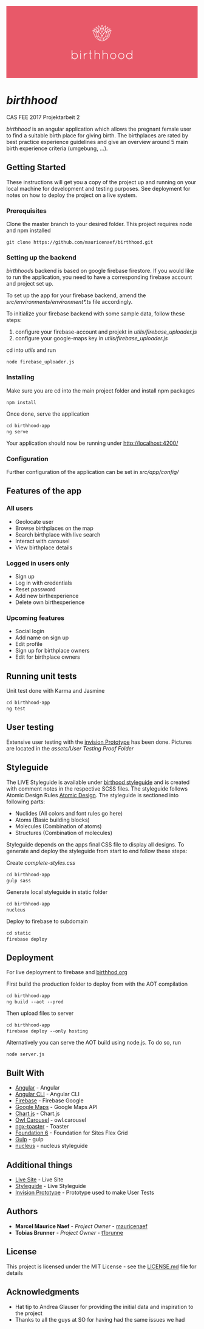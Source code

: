 ![birthhood_components](/assets/read-me-header.png)
# *birthhood*

CAS FEE 2017 Projektarbeit 2

*birthhood* is an angular application which allows the pregnant female user to find a suitable birth place for giving birth. The birthplaces are rated by best practice experience guidelines and give an overview around 5 main birth experience criteria (umgebung, …).
 

## Getting Started

These instructions will get you a copy of the project up and running on your local machine for development and testing purposes. See deployment for notes on how to deploy the project on a live system.

### Prerequisites

Clone the master branch to your desired folder. This project requires node and npm installed
```
git clone https://github.com/mauricenaef/birthhood.git
```
### Setting up the backend

*birthhood*s backend is based on google firebase firestore. If you would like to run the application, you need to have a corresponding firebase account and project set up.

To set up the app for your firebase backend, amend the _src/environments/environment*.ts_ file accordingly.

To initialize your firebase backend with some sample data, follow these steps:
1. configure your firebase-account and projekt in *utils/firebase_uploader.js*
2. configure your google-maps key in *utils/firebase_uploader.js*

cd into *utils* and run
```
node firebase_uploader.js
```

### Installing

Make sure you are cd into the main project folder and install npm packages
```
npm install
```

Once done, serve the application
```
cd birthhood-app 
ng serve
```

Your application should now be running under [http://localhost:4200/](http://localhost:4200/birthplaces)

### Configuration

Further configuration of the application can be set in *src/app/config/*

## Features of the app

### All users
* Geolocate user
* Browse birthplaces on the map
* Search birthplace with live search
* Interact with carousel
* View birthplace details

### Logged in users only
* Sign up
* Log in with credentials
* Reset password
* Add new birthexperience
* Delete own birthexperience

### Upcoming features
* Social login
* Add name on sign up
* Edit profile
* Sign up for birthplace owners
* Edit for birthplace owners


## Running unit tests

Unit test done with Karma and Jasmine
```
cd birthhood-app
ng test
```

## User testing

Extensive user testing with the [invision Prototype](https://invis.io/SAF0GILUE) has been done. Pictures are located in the *assets/User Testing Proof Folder*

## Styleguide

The LIVE Styleguide is available under [birthood styleguide](https://styleguide.birthhood.org/index.html) and is created with comment notes in the respective SCSS files. The styleguide follows Atomic Design Rules [Atomic Design](http://bradfrost.com/blog/post/atomic-web-design/). The styleguide is sectioned into following parts:

* Nuclides (All colors and font rules go here)
* Atoms (Basic building blocks)
* Molecules (Combination of atoms)
* Structures (Combination of molecules)

Styleguide depends on the apps final CSS file to display all designs. To generate and deploy the styleguide from start to end follow these steps:

Create *complete-styles.css*
```
cd birthhood-app
gulp sass    
```

Generate local styleguide in static folder
```
cd birthhood-app
nucleus   
```

Deploy to firebase to subdomain
```
cd static
firebase deploy    
```

## Deployment

For live deployment to firebase and [birthhod.org](https://birthhood.org)

First build the production folder to deploy from with the AOT compilation
```
cd birthhood-app
ng build --aot --prod
```

Then upload files to server
```
cd birthhood-app
firebase deploy --only hosting
```

Alternatively you can serve the AOT build using node.js. To do so, run
````
node server.js
````

## Built With

* [Angular](https://angular.io/) - Angular
* [Angular CLI](https://cli.angular.io/) - Angular CLI
* [Firebase](https://firebase.google.com/) - Firebase Google
* [Google Maps](https://developers.google.com/maps/) - Google Maps API
* [Chart.js](http://www.chartjs.org/) - Chart.js
* [Owl Carousel](https://owlcarousel2.github.io/OwlCarousel2/) - owl.carousel
* [ngx-toaster](https://github.com/scttcper/ngx-toastr) - Toaster
* [Foundation 6](https://foundation.zurb.com/) - Foundation for Sites Flex Grid
* [Gulp](https://gulpjs.com/) - gulp
* [nucleus](https://github.com/holidaypirates/nucleus) - nucleus styleguide


## Additional things

* [Live Site](https://birthhood.org) - Live Site
* [Styleguide](https://styleguide.birthhood.org/index.html) - Live Styleguide
* [Invision Prototype](https://invis.io/SAF0GILUE) - Prototype used to make User Tests

## Authors

* **Marcel Maurice Naef** - *Project Owner* - [mauricenaef](https://github.com/mauricenaef)
* **Tobias Brunner** - *Project Owner* - [t1brunne](https://github.com/t1brunne)


## License

This project is licensed under the MIT License - see the [LICENSE.md](LICENSE.md) file for details

## Acknowledgments

* Hat tip to Andrea Glauser for providing the initial data and inspiration to the project
* Thanks to all the guys at SO for having had the same issues we had 
